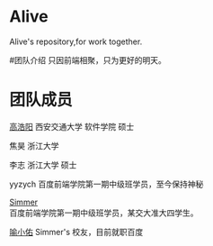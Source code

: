 # Alive
Alive's repository,for work together.

#团队介绍
只因前端相聚，只为更好的明天。

# 团队成员
[高浩阳](http://gaohaoyang.github.io/cv/#/)
西安交通大学 软件学院 硕士

焦昊 
浙江大学

李志
浙江大学 硕士

yyzych
百度前端学院第一期中级班学员，至今保持神秘

[Simmer](http://simmer-jun.github.io/about/)  
百度前端学院第一期中级班学员，某交大准大四学生。

[喻小佑](http://www.iyuxy.com/)
Simmer's 校友，目前就职百度
